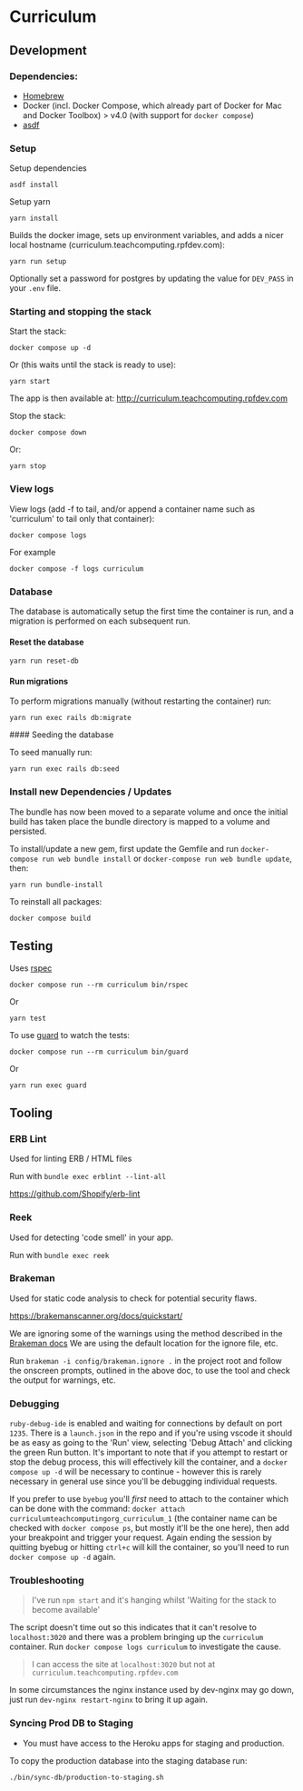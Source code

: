 # Curriculum

## Development

### Dependencies:

- [Homebrew](https://brew.sh/)
- Docker (incl. Docker Compose, which already part of Docker for Mac and Docker Toolbox) > v4.0 (with support for `docker compose`)
- [asdf](https://asdf-vm.com/guide/getting-started.html#_3-install-asdf)

### Setup

Setup dependencies

```
asdf install
```

Setup yarn

```
yarn install
```

Builds the docker image, sets up environment variables, and adds a nicer local hostname (curriculum.teachcomputing.rpfdev.com):

```
yarn run setup
```

Optionally set a password for postgres by updating the value for `DEV_PASS` in your `.env` file.

### Starting and stopping the stack

Start the stack:

```
docker compose up -d
```

Or (this waits until the stack is ready to use):

```
yarn start
```

The app is then available at: http://curriculum.teachcomputing.rpfdev.com

Stop the stack:

```
docker compose down
```

Or:

```
yarn stop
```

### View logs

View logs (add -f to tail, and/or append a container name such as 'curriculum' to tail only that container):

```
docker compose logs
```

For example

```
docker compose -f logs curriculum
```

### Database

The database is automatically setup the first time the container is run, and a migration is performed on each subsequent run.

#### Reset the database

```
yarn run reset-db
```

#### Run migrations

To perform migrations manually (without restarting the container) run:

```
yarn run exec rails db:migrate
```

#### Seeding the database

To seed manually run:

```
yarn run exec rails db:seed
```

### Install new Dependencies / Updates

The bundle has now been moved to a separate volume and once the initial build has taken place the bundle directory is mapped to a volume and persisted.

To install/update a new gem, first update the Gemfile and run `docker-compose run web bundle install` or `docker-compose run web bundle update`, then:

```
yarn run bundle-install
```

To reinstall all packages:

```
docker compose build
```

## Testing

Uses [rspec](https://github.com/rspec/rspec)

```
docker compose run --rm curriculum bin/rspec
```

Or

```
yarn test
```

To use [guard](https://github.com/guard/guard) to watch the tests:

```
docker compose run --rm curriculum bin/guard
```

Or

```
yarn run exec guard
```

## Tooling

### ERB Lint

Used for linting ERB / HTML files

Run with `bundle exec erblint --lint-all`

https://github.com/Shopify/erb-lint

### Reek

Used for detecting 'code smell' in your app.

Run with `bundle exec reek`

### Brakeman

Used for static code analysis to check for potential security flaws.

https://brakemanscanner.org/docs/quickstart/

We are ignoring some of the warnings using the method described in the [Brakeman docs](https://brakemanscanner.org/docs/ignoring_false_positives/) We are using the default location for the ignore file, etc.

Run `brakeman -i config/brakeman.ignore .` in the project root and follow the onscreen prompts, outlined in the above doc, to use the tool and check the output for warnings, etc.

### Debugging

`ruby-debug-ide` is enabled and waiting for connections by default on port `1235`. There is a `launch.json` in the repo and if you're using vscode it should be as easy as going to the 'Run' view, selecting 'Debug Attach' and clicking the green Run button. It's important to note that if you attempt to restart or stop the debug process, this will effectively kill the container, and a `docker compose up -d` will be necessary to continue - however this is rarely necessary in general use since you'll be debugging individual requests.

If you prefer to use `byebug` you'll _first_ need to attach to the container which can be done with the command: `docker attach curriculumteachcomputingorg_curriculum_1` (the container name can be checked with `docker compose ps`, but mostly it'll be the one here), then add your breakpoint and trigger your request. Again ending the session by quitting byebug or hitting `ctrl+c` will kill the container, so you'll need to run `docker compose up -d` again.

### Troubleshooting

> I've run `npm start` and it's hanging whilst 'Waiting for the stack to become available'

The script doesn't time out so this indicates that it can't resolve to `localhost:3020` and there was a problem bringing up the `curriculum` container. Run `docker compose logs curriculum` to investigate the cause.

> I can access the site at `localhost:3020` but not at `curriculum.teachcomputing.rpfdev.com`

In some circumstances the nginx instance used by dev-nginx may go down, just run `dev-nginx restart-nginx` to bring it up again.

### Syncing Prod DB to Staging

- You must have access to the Heroku apps for staging and production.

To copy the production database into the staging database run:

```
./bin/sync-db/production-to-staging.sh
```
